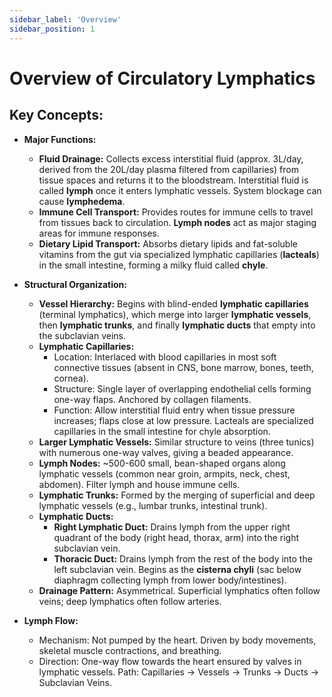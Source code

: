 ```yaml
---
sidebar_label: 'Overview'
sidebar_position: 1
---
```


# Overview of Circulatory Lymphatics

## Key Concepts:

*   **Major Functions:**
    *   **Fluid Drainage:** Collects excess interstitial fluid (approx. 3L/day, derived from the 20L/day plasma filtered from capillaries) from tissue spaces and returns it to the bloodstream. Interstitial fluid is called **lymph** once it enters lymphatic vessels. System blockage can cause **lymphedema**.
    *   **Immune Cell Transport:** Provides routes for immune cells to travel from tissues back to circulation. **Lymph nodes** act as major staging areas for immune responses.
    *   **Dietary Lipid Transport:** Absorbs dietary lipids and fat-soluble vitamins from the gut via specialized lymphatic capillaries (**lacteals**) in the small intestine, forming a milky fluid called **chyle**.

*   **Structural Organization:**
    *   **Vessel Hierarchy:** Begins with blind-ended **lymphatic capillaries** (terminal lymphatics), which merge into larger **lymphatic vessels**, then **lymphatic trunks**, and finally **lymphatic ducts** that empty into the subclavian veins.
    *   **Lymphatic Capillaries:**
        *   Location: Interlaced with blood capillaries in most soft connective tissues (absent in CNS, bone marrow, bones, teeth, cornea).
        *   Structure: Single layer of overlapping endothelial cells forming one-way flaps. Anchored by collagen filaments.
        *   Function: Allow interstitial fluid entry when tissue pressure increases; flaps close at low pressure. Lacteals are specialized capillaries in the small intestine for chyle absorption.
    *   **Larger Lymphatic Vessels:** Similar structure to veins (three tunics) with numerous one-way valves, giving a beaded appearance.
    *   **Lymph Nodes:** ~500-600 small, bean-shaped organs along lymphatic vessels (common near groin, armpits, neck, chest, abdomen). Filter lymph and house immune cells.
    *   **Lymphatic Trunks:** Formed by the merging of superficial and deep lymphatic vessels (e.g., lumbar trunks, intestinal trunk).
    *   **Lymphatic Ducts:**
        *   **Right Lymphatic Duct:** Drains lymph from the upper right quadrant of the body (right head, thorax, arm) into the right subclavian vein.
        *   **Thoracic Duct:** Drains lymph from the rest of the body into the left subclavian vein. Begins as the **cisterna chyli** (sac below diaphragm collecting lymph from lower body/intestines).
    *   **Drainage Pattern:** Asymmetrical. Superficial lymphatics often follow veins; deep lymphatics often follow arteries.

*   **Lymph Flow:**
    *   Mechanism: Not pumped by the heart. Driven by body movements, skeletal muscle contractions, and breathing.
    *   Direction: One-way flow towards the heart ensured by valves in lymphatic vessels. Path: Capillaries -> Vessels -> Trunks -> Ducts -> Subclavian Veins.